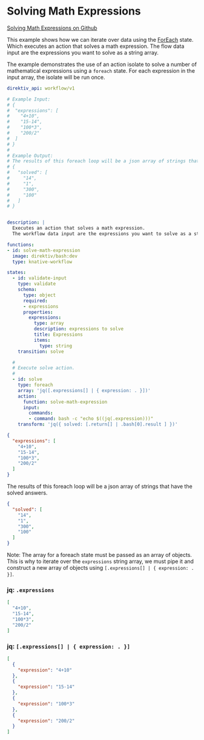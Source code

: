 # Solving Math Expressions 
 [Solving Math Expressions on Github](https://github.com/direktiv/direktiv-examples/tree/main/solving-math-expressions)

This example shows how we can iterate over data using the [ForEach](../../specification#foreachstate) state. Which executes an action that solves a math expression. The flow data input are the expressions you want to solve as a string array.

The example demonstrates the use of an action isolate to solve a number of mathematical expressions using a `foreach` state. For each expression in the input array, the isolate will be run once. 


```yaml title="Solver Flow"
direktiv_api: workflow/v1

# Example Input:
# {
#  "expressions": [
#    "4+10",
#    "15-14",
#    "100*3",
#    "200/2"
#  ]
# }
#
# Example Output:
# The results of this foreach loop will be a json array of strings that have the solved answers.
# {
#   "solved": [
#     "14",
#     "1",
#     "300",
#     "100"
#   ]
# }


description: |
  Executes an action that solves a math expression. 
  The workflow data input are the expressions you want to solve as a string array.

functions:
- id: solve-math-expression
  image: direktiv/bash:dev
  type: knative-workflow

states:
  - id: validate-input
    type: validate
    schema:
      type: object
      required:
      - expressions
      properties:
        expressions:
          type: array
          description: expressions to solve
          title: Expressions
          items:
            type: string
    transition: solve

  #
  # Execute solve action.
  #
  - id: solve
    type: foreach
    array: 'jq([.expressions[] | { expression: . }])'
    action:
      function: solve-math-expression
      input: 
        commands: 
        - command: bash -c "echo $((jq(.expression)))"
    transform: 'jq({ solved: [.return[] | .bash[0].result ] })'
```


```json title="Input"
{
  "expressions": [
    "4+10",
    "15-14",
    "100*3",
    "200/2"
  ]
}
```

The results of this foreach loop will be a json array of strings that have the solved answers.

```json title="Output"
{
  "solved": [
    "14",
    "1",
    "300",
    "100"
  ]
}
```

Note: The array for a foreach state must be passed as an array of objects. This is why to iterate over the `expressions` string array, we must pipe it and construct a new array of objects using `[.expressions[] | { expression: . }]`.

### jq: `.expressions`
```json
[
  "4+10",
  "15-14",
  "100*3",
  "200/2"
]
```

### jq: `[.expressions[] | { expression: . }]`

```json
[
  {
    "expression": "4+10"
  },
  {
    "expression": "15-14"
  },
  {
    "expression": "100*3"
  },
  {
    "expression": "200/2"
  }
]

```
